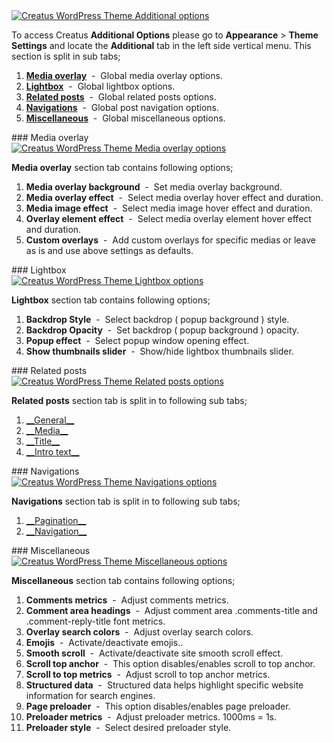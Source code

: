 <div class="thz-lightbox-gallery" markdown="1">
<div class="thz-doc-image max">
<a class="thz-lightbox mfp-image" href="../../docs-media/additional-options.jpg" data-mfp-title="Creatus WordPress Theme Additional options" data-modal-size="large">
	<img src="../../docs-media/additional-options.jpg" alt="Creatus WordPress Theme Additional options" />
</a>
</div>

<div markdown="1">

To access Creatus __Additional Options__ please go to __Appearance__ >  __Theme Settings__ and locate the __Additional__ tab in the left side vertical menu. This section is split in sub tabs;

</div>


1. <a href="#overlay" class="thz-scroll">__Media overlay__</a> &nbsp;-&nbsp; Global media overlay options.
1. <a href="#lightbox" class="thz-scroll">__Lightbox__</a> &nbsp;-&nbsp; Global lightbox options.
1. <a href="#related" class="thz-scroll">__Related posts__</a> &nbsp;-&nbsp; Global related posts options.
1. <a href="#navs" class="thz-scroll">__Navigations__</a> &nbsp;-&nbsp; Global post navigation options.
1. <a href="#misc" class="thz-scroll">__Miscellaneous__</a> &nbsp;-&nbsp; Global miscellaneous options.	



<div id="overlay" markdown="1">
### Media overlay
<div class="thz-doc-image max">
<a class="thz-lightbox mfp-image" href="../../docs-media/media-overlay-options.jpg" data-mfp-title="Creatus WordPress Theme Media overlay options" data-modal-size="large">
	<img src="../../docs-media/media-overlay-options.jpg" alt="Creatus WordPress Theme Media overlay options" />
</a>
</div>

__Media overlay__ section tab contains following options;


1. __Media overlay background__ &nbsp;-&nbsp; Set media overlay background.
1. __Media overlay effect__ &nbsp;-&nbsp; Select media overlay hover effect and duration.
1. __Media image effect__ &nbsp;-&nbsp; Select media image hover effect and duration.
1. __Overlay element effect__ &nbsp;-&nbsp; Select media overlay element hover effect and duration.
1. __Custom overlays__ &nbsp;-&nbsp; Add custom overlays for specific medias or leave as is and use above settings as defaults.
</div>



<div id="lightbox" markdown="1">
### Lightbox
<div class="thz-doc-image max">
<a class="thz-lightbox mfp-image" href="../../docs-media/lightbox-options.jpg" data-mfp-title="Creatus WordPress Theme Lightbox options" data-modal-size="large">
	<img src="../../docs-media/lightbox-options.jpg" alt="Creatus WordPress Theme Lightbox options" />
</a>
</div>

__Lightbox__ section tab contains following options;


1. __Backdrop Style__ &nbsp;-&nbsp; Select backdrop ( popup background ) style.
1. __Backdrop Opacity__ &nbsp;-&nbsp; Set backdrop ( popup background ) opacity.
1. __Popup effect__ &nbsp;-&nbsp; Select popup window opening effect.
1. __Show thumbnails slider__ &nbsp;-&nbsp; Show/hide lightbox thumbnails slider.
</div>



<div id="related" markdown="1">
### Related posts
<div class="thz-doc-image max">
<a class="thz-lightbox mfp-image" href="../../docs-media/related-posts-options.jpg" data-mfp-title="Creatus WordPress Theme Related posts options" data-modal-size="large">
	<img src="../../docs-media/related-posts-options.jpg" alt="Creatus WordPress Theme Related posts options" />
</a>
</div>

__Related posts__ section tab is split in to following sub tabs;


1. <a class="thz-lightbox mfp-image" href="../../docs-media/related-general-options.jpg" data-mfp-title="Creatus WordPress Theme Related general options" data-modal-size="large">
	__General__</a>
1. <a class="thz-lightbox mfp-image" href="../../docs-media/related-media-options.jpg" data-mfp-title="Creatus WordPress Theme Related media options" data-modal-size="large">
	__Media__</a>
1. <a class="thz-lightbox mfp-image" href="../../docs-media/related-title-options.jpg" data-mfp-title="Creatus WordPress Theme Related title options" data-modal-size="large">
	__Title__</a>
1. <a class="thz-lightbox mfp-image" href="../../docs-media/related-intro-text-options.jpg" data-mfp-title="Creatus WordPress Theme Related intro text options" data-modal-size="large">
	__Intro text__</a>


</div>



<div id="navs" markdown="1">
### Navigations
<div class="thz-doc-image max">
<a class="thz-lightbox mfp-image" href="../../docs-media/navigations-options.jpg" data-mfp-title="Creatus WordPress Theme Navigations options" data-modal-size="large">
	<img src="../../docs-media/navigations-options.jpg" alt="Creatus WordPress Theme Navigations options" />
</a>
</div>

__Navigations__ section tab is split in to following sub tabs;


1. <a class="thz-lightbox mfp-image" href="../../docs-media/pagination-options.jpg" data-mfp-title="Creatus WordPress Theme Pagination options" data-modal-size="large">
	__Pagination__</a>
1. <a class="thz-lightbox mfp-image" href="../../docs-media/navigation-options.jpg" data-mfp-title="Creatus WordPress Theme Navigations options" data-modal-size="large">
	__Navigation__</a>



</div>

<div id="misc" markdown="1">
### Miscellaneous
<div class="thz-doc-image max">
<a class="thz-lightbox mfp-image" href="../../docs-media/miscellaneous-options.jpg" data-mfp-title="Creatus WordPress Theme Miscellaneous options" data-modal-size="large">
	<img src="../../docs-media/miscellaneous-options.jpg" alt="Creatus WordPress Theme Miscellaneous options" />
</a>
</div>

__Miscellaneous__ section tab contains following options;


1. __Comments metrics__ &nbsp;-&nbsp; Adjust comments metrics.
1. __Comment area headings__ &nbsp;-&nbsp; Adjust comment area .comments-title and .comment-reply-title font metrics.
1. __Overlay search colors__ &nbsp;-&nbsp; Adjust overlay search colors.
1. __Emojis__ &nbsp;-&nbsp; Activate/deactivate emojis..
1. __Smooth scroll__ &nbsp;-&nbsp; Activate/deactivate site smooth scroll effect.
1. __Scroll top anchor__ &nbsp;-&nbsp; This option disables/enables scroll to top anchor.
1. __Scroll to top metrics__ &nbsp;-&nbsp; Adjust scroll to top anchor metrics.
1. __Structured data__ &nbsp;-&nbsp; Structured data helps highlight specific website information for search engines.
1. __Page preloader__ &nbsp;-&nbsp; This option disables/enables page preloader.
1. __Preloader metrics__ &nbsp;-&nbsp; Adjust preloader metrics. 1000ms = 1s.
1. __Preloader style__ &nbsp;-&nbsp; Select desired preloader style.


</div>



</div>



